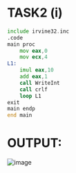 # TASK2 (i)

```asm
include irvine32.inc
.code
main proc
	mov eax,0
	mov ecx,4
L1:
	imul eax,10
	add eax,1
	call WriteInt
	call crlf
	loop L1
exit
main endp
end main
```

# OUTPUT:
![image](https://github.com/user-attachments/assets/d8fb0c08-629d-47f7-8ff9-2b91c324ef94)
